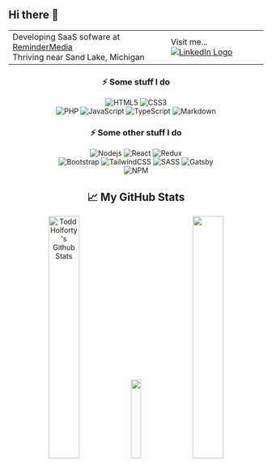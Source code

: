 
## Hi there 👋

<table border="0" width="100%">
  <tr>
    <td>Developing SaaS sofware at <a href="https://remindermedia.com">ReminderMedia</a><br>
    Thriving near Sand Lake, Michigan</td>
    <td>Visit me...
<a href="https://www.linkedin.com/in/toddholforty/" title="LinkedIn"><img src="https://img.shields.io/badge/LinkedIn-0077B5?style=for-the-badge&logo=linkedin&logoColor=white" alt="LinkedIn Logo" /></a></td>
  </tr>
</table>

<div align="center">
  
### ⚡ Some stuff I do

![HTML5](https://img.shields.io/badge/HTML5-E34F26?style=for-the-badge&logo=html5&logoColor=white)
![CSS3](https://img.shields.io/badge/CSS3-1572B6?style=for-the-badge&logo=css3&logoColor=white)<br>
![PHP](https://img.shields.io/badge/PHP-777BB4?style=for-the-badge&logo=php&logoColor=white)
![JavaScript](https://img.shields.io/badge/JavaScript-323330?style=for-the-badge&logo=javascript&logoColor=F7DF1E)
![TypeScript](https://img.shields.io/badge/TypeScript-007ACC?style=for-the-badge&logo=typescript&logoColor=white)
![Markdown](https://img.shields.io/badge/Markdown-000000?style=for-the-badge&logo=markdown&logoColor=white)

</div>
<div align="center">

### ⚡ Some other stuff I do

![Nodejs](https://img.shields.io/badge/Node.js-339933?style=for-the-badge&logo=nodedotjs&logoColor=white)
![React](https://img.shields.io/badge/React-20232A?style=for-the-badge&logo=react&logoColor=61DAFB)
![Redux](https://img.shields.io/badge/Redux-593D88?style=for-the-badge&logo=redux&logoColor=white)
<br>
![Bootstrap](https://img.shields.io/badge/Bootstrap-563D7C?style=for-the-badge&logo=bootstrap&logoColor=white)
![TailwindCSS](https://img.shields.io/badge/tailwindcss-%2338B2AC.svg?style=for-the-badge&logo=tailwind-css&logoColor=white)
![SASS](https://img.shields.io/badge/SASS-hotpink.svg?style=for-the-badge&logo=SASS&logoColor=white)
![Gatsby](https://img.shields.io/badge/Gatsby-663399?style=for-the-badge&logo=gatsby&logoColor=white)
<br>
![NPM](https://img.shields.io/badge/npm-CB3837?style=for-the-badge&logo=npm&logoColor=white)

</div>
<div align="center">

## 
## &#x1f4c8; My GitHub Stats

<img src="https://github-readme-stats-kohl-gamma.vercel.app/api?username=tholf&theme=onedark&count_private=true&show_icons=true" alt="Todd Holforty's Github Stats" width="35%" />
<img src="https://github-readme-stats-kohl-gamma.vercel.app/api/top-langs/?username=tholf&theme=onedark" width="20%"/>
<img src="https://github-readme-streak-stats.herokuapp.com/?user=tholf&theme=dark" width="35%" />

</div>
<div style="display: flex; flex-direction: row;">



</div>
